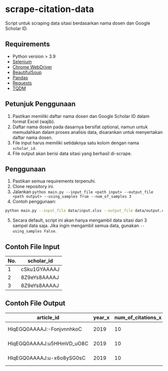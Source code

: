 # scrape-citation-data
Script untuk scraping data sitasi berdasarkan nama dosen dan Google Scholar ID.

## Requirements
- Python version > 3.9
- [Selenium](https://selenium-python.readthedocs.io/)
- [Chrome WebDriver](https://sites.google.com/a/chromium.org/chromedriver/)
- [BeautifulSoup](https://www.crummy.com/software/BeautifulSoup/bs4/doc/)
- [Pandas](https://pandas.pydata.org/)
- [Requests](https://requests.readthedocs.io/)
- [TQDM](https://tqdm.github.io/)

## Petunjuk Penggunaan
1. Pastikan memiliki daftar nama dosen dan Google Scholar ID dalam format Excel (wajib).
2. Daftar nama dosen pada dasarnya bersifat optional, namun untuk memudahkan dalam proses analisis data, disarankan untuk menyertakan daftar nama dosen.
3. File input harus memiliki setidaknya satu kolom dengan nama `scholar_id`.
4. File output akan berisi data sitasi yang berhasil di-scrape.

## Penggunaan
1. Pastikan semua requirements terpenuhi.
2. Clone repository ini.
3. Jalankan `python main.py --input_file <path input> --output_file <path output> --using_samples True --num_of_samples 3`
4. Contoh penggunaan:
```bash
python main.py --input_file data/input.xlsx --output_file data/output.csv --using_samples True --num_of_samples 3
```
5. Secara default, script ini akan hanya mengambil data sitasi dari 3 sampel data saja. Jika ingin mengambil semua data, gunakan `--using_samples False`.

## Contoh File Input
|No.| scholar_id |
|---|------------|
|1| cSku1GYAAAAJ |
|2| 8Z9eYs8AAAAJ |
|3| 8Z9eYs8AAAAJ |

## Contoh File Output
| article_id | year_x | num_of_citations_x | scholar_id | title | authors | publisher | year_y | num_of_citations_y | citations | article_url |
|------------|--------|--------------------|------------|-------|---------|-----------|--------|--------------------|-----------|------------|
| HlqEGQ0AAAAJ:-FonjvnnhkoC | 2019 | 10 | cSku1GYAAAAJ | Title 1 | Author 1 | Publisher 1 | 2019 |  | 19 | /citations?view_op=view_citation&hl=en&user=HlqEGQ0AAAAJ&citation_for_view=HlqEGQ0AAAAJ:-FonjvnnhkoC |
| HlqEGQ0AAAAJ:u5HHmVD_uO8C | 2019 | 10 | cSku1GYAAAAJ | Title 2 | Author 2 | Publisher 2 | 2019 |  | 19 | /citations?view_op=view_citation&hl=en&user=HlqEGQ0AAAAJ&citation_for_view=HlqEGQ0AAAAJ:u5HHmVD_uO8C |
| HlqEGQ0AAAAJ:u-x6o8ySG0sC | 2019 | 10 | cSku1GYAAAAJ | Title 3 | Author 3 | Publisher 3 | 2019 |  | 19 | /citations?view_op=view_citation&hl=en&user=HlqEGQ0AAAAJ&citation_for_view=HlqEGQ0AAAAJ:u-x6o8ySG0sC |
